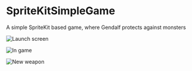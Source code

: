 # SpriteKitSimpleGame

A simple SpriteKit based game, where Gendalf protects against monsters

![Launch screen](https://github.com/rooksgc/SpriteKitSimpleGame/tree/master/images/img1.png)

![In game](https://github.com/rooksgc/SpriteKitSimpleGame/tree/master/images/img2.png)

![New weapon](https://github.com/rooksgc/SpriteKitSimpleGame/tree/master/images/img3.png)
